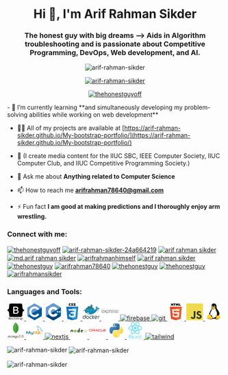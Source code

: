 


<h1 align="center">Hi 👋, I'm Arif Rahman Sikder</h1> <h3 align="center">The honest guy with big dreams --> Aids in Algorithm troubleshooting and is passionate about Competitive Programming, DevOps, Web development, and AI.</h3> <p align="center"> <img src="https://komarev.com/ghpvc/?username=arif-rahman-sikder&label=Profile%20views&color=0e75b6&style=flat" alt="arif-rahman-sikder" /> </p> <p align="center"> <a href="https://github.com/ryo-ma/github-profile-trophy"><img src="https://github-profile-trophy.vercel.app/?username=arif-rahman-sikder" alt="arif-rahman-sikder" /></a> </p> <p align="center"> <a href="https://twitter.com/thehonestguyoff" target="blank"><img src="https://img.shields.io/twitter/follow/thehonestguyoff?logo=twitter&style=for-the-badge" alt="thehonestguyoff" /></a> </p>
- 🌱 I’m currently learning **and simultaneously developing my problem-solving abilities while working on web development**

- 👨‍💻 All of my projects are available at [https://arif-rahman-sikder.github.io/My-bootstrap-portfolio/](https://arif-rahman-sikder.github.io/My-bootstrap-portfolio/)

- 📝 (I create media content for the IIUC SBC, IEEE Computer Society, IIUC Computer Club, and IIUC Competitive Programming Society.)

- 💬 Ask me about **Anything related to Computer Science**

- 📫 How to reach me **arifrahman78640@gmail.com**

- ⚡ Fun fact **I am good at making predictions and I thoroughly enjoy arm wrestling.**


<h3 align="left">Connect with me:</h3>
<p align="left">
<a href="https://twitter.com/thehonestguyoff" target="blank"><img align="center" src="https://raw.githubusercontent.com/rahuldkjain/github-profile-readme-generator/master/src/images/icons/Social/twitter.svg" alt="thehonestguyoff" height="30" width="40" /></a>
<a href="https://linkedin.com/in/arif-rahman-sikder-24a664219" target="blank"><img align="center" src="https://raw.githubusercontent.com/rahuldkjain/github-profile-readme-generator/master/src/images/icons/Social/linked-in-alt.svg" alt="arif-rahman-sikder-24a664219" height="30" width="40" /></a>
<a href="https://stackoverflow.com/users/edit/22446871" target="blank"><img align="center" src="https://raw.githubusercontent.com/rahuldkjain/github-profile-readme-generator/master/src/images/icons/Social/stack-overflow.svg" alt="arif rahman sikder" height="30" width="40" /></a>
<a href="https://www.facebook.com/arifrahman20" target="blank"><img align="center" src="https://raw.githubusercontent.com/rahuldkjain/github-profile-readme-generator/master/src/images/icons/Social/facebook.svg" alt="md.arif rahman sikder" height="30" width="40" /></a>
<a href="https://instagram.com/arifrahmanhimself" target="blank"><img align="center" src="https://raw.githubusercontent.com/rahuldkjain/github-profile-readme-generator/master/src/images/icons/Social/instagram.svg" alt="arifrahmanhimself" height="30" width="40" /></a>
<a href="https://www.youtube.com/channel/UCl0Er8_--btw6_m_NNmZMRQ" target="blank"><img align="center" src="https://raw.githubusercontent.com/rahuldkjain/github-profile-readme-generator/master/src/images/icons/Social/youtube.svg" alt="arif rahman sikder" height="30" width="40" /></a>
<a href="https://www.codechef.com/users/thehonestguy" target="blank"><img align="center" src="https://cdn.jsdelivr.net/npm/simple-icons@3.1.0/icons/codechef.svg" alt="thehonestguy" height="30" width="40" /></a>
<a href="https://www.hackerrank.com/arifrahman78640" target="blank"><img align="center" src="https://raw.githubusercontent.com/rahuldkjain/github-profile-readme-generator/master/src/images/icons/Social/hackerrank.svg" alt="arifrahman78640" height="30" width="40" /></a>
<a href="https://codeforces.com/profile/thehonestguy" target="blank"><img align="center" src="https://raw.githubusercontent.com/rahuldkjain/github-profile-readme-generator/master/src/images/icons/Social/codeforces.svg" alt="thehonestguy" height="30" width="40" /></a>
<a href="https://www.leetcode.com/thehonestguy" target="blank"><img align="center" src="https://raw.githubusercontent.com/rahuldkjain/github-profile-readme-generator/master/src/images/icons/Social/leet-code.svg" alt="thehonestguy" height="30" width="40" /></a>
<a href="https://discord.gg/arifrahmansikder" target="blank"><img align="center" src="https://raw.githubusercontent.com/rahuldkjain/github-profile-readme-generator/master/src/images/icons/Social/discord.svg" alt="arifrahmansikder" height="30" width="40" /></a>
</p>

<h3 align="left">Languages and Tools:</h3>
<p align="left"> <a href="https://getbootstrap.com" target="_blank" rel="noreferrer"> <img src="https://raw.githubusercontent.com/devicons/devicon/master/icons/bootstrap/bootstrap-plain-wordmark.svg" alt="bootstrap" width="40" height="40"/> </a> <a href="https://www.cprogramming.com/" target="_blank" rel="noreferrer"> <img src="https://raw.githubusercontent.com/devicons/devicon/master/icons/c/c-original.svg" alt="c" width="40" height="40"/> </a> <a href="https://www.w3schools.com/cpp/" target="_blank" rel="noreferrer"> <img src="https://raw.githubusercontent.com/devicons/devicon/master/icons/cplusplus/cplusplus-original.svg" alt="cplusplus" width="40" height="40"/> </a> <a href="https://www.w3schools.com/css/" target="_blank" rel="noreferrer"> <img src="https://raw.githubusercontent.com/devicons/devicon/master/icons/css3/css3-original-wordmark.svg" alt="css3" width="40" height="40"/> </a> <a href="https://www.docker.com/" target="_blank" rel="noreferrer"> <img src="https://raw.githubusercontent.com/devicons/devicon/master/icons/docker/docker-original-wordmark.svg" alt="docker" width="40" height="40"/> </a> <a href="https://expressjs.com" target="_blank" rel="noreferrer"> <img src="https://raw.githubusercontent.com/devicons/devicon/master/icons/express/express-original-wordmark.svg" alt="express" width="40" height="40"/> </a> <a href="https://firebase.google.com/" target="_blank" rel="noreferrer"> <img src="https://www.vectorlogo.zone/logos/firebase/firebase-icon.svg" alt="firebase" width="40" height="40"/> </a> <a href="https://git-scm.com/" target="_blank" rel="noreferrer"> <img src="https://www.vectorlogo.zone/logos/git-scm/git-scm-icon.svg" alt="git" width="40" height="40"/> </a> <a href="https://www.w3.org/html/" target="_blank" rel="noreferrer"> <img src="https://raw.githubusercontent.com/devicons/devicon/master/icons/html5/html5-original-wordmark.svg" alt="html5" width="40" height="40"/> </a> <a href="https://developer.mozilla.org/en-US/docs/Web/JavaScript" target="_blank" rel="noreferrer"> <img src="https://raw.githubusercontent.com/devicons/devicon/master/icons/javascript/javascript-original.svg" alt="javascript" width="40" height="40"/> </a> <a href="https://www.linux.org/" target="_blank" rel="noreferrer"> <img src="https://raw.githubusercontent.com/devicons/devicon/master/icons/linux/linux-original.svg" alt="linux" width="40" height="40"/> </a> <a href="https://www.mongodb.com/" target="_blank" rel="noreferrer"> <img src="https://raw.githubusercontent.com/devicons/devicon/master/icons/mongodb/mongodb-original-wordmark.svg" alt="mongodb" width="40" height="40"/> </a> <a href="https://www.mysql.com/" target="_blank" rel="noreferrer"> <img src="https://raw.githubusercontent.com/devicons/devicon/master/icons/mysql/mysql-original-wordmark.svg" alt="mysql" width="40" height="40"/> </a> <a href="https://nextjs.org/" target="_blank" rel="noreferrer"> <img src="https://cdn.worldvectorlogo.com/logos/nextjs-2.svg" alt="nextjs" width="40" height="40"/> </a> <a href="https://nodejs.org" target="_blank" rel="noreferrer"> <img src="https://raw.githubusercontent.com/devicons/devicon/master/icons/nodejs/nodejs-original-wordmark.svg" alt="nodejs" width="40" height="40"/> </a> <a href="https://www.oracle.com/" target="_blank" rel="noreferrer"> <img src="https://raw.githubusercontent.com/devicons/devicon/master/icons/oracle/oracle-original.svg" alt="oracle" width="40" height="40"/> </a> <a href="https://www.python.org" target="_blank" rel="noreferrer"> <img src="https://raw.githubusercontent.com/devicons/devicon/master/icons/python/python-original.svg" alt="python" width="40" height="40"/> </a> <a href="https://reactjs.org/" target="_blank" rel="noreferrer"> <img src="https://raw.githubusercontent.com/devicons/devicon/master/icons/react/react-original-wordmark.svg" alt="react" width="40" height="40"/> </a> <a href="https://tailwindcss.com/" target="_blank" rel="noreferrer"> <img src="https://www.vectorlogo.zone/logos/tailwindcss/tailwindcss-icon.svg" alt="tailwind" width="40" height="40"/> </a> </p>

<p><img align="left" src="https://github-readme-stats.vercel.app/api/top-langs?username=arif-rahman-sikder&show_icons=true&locale=en&layout=compact" alt="arif-rahman-sikder" /></p>

<p>&nbsp;<img align="center" src="https://github-readme-stats.vercel.app/api?username=arif-rahman-sikder&show_icons=true&locale=en" alt="arif-rahman-sikder" /></p>

<p><img align="center" src="https://github-readme-streak-stats.herokuapp.com/?user=arif-rahman-sikder&" alt="arif-rahman-sikder" /></p>

